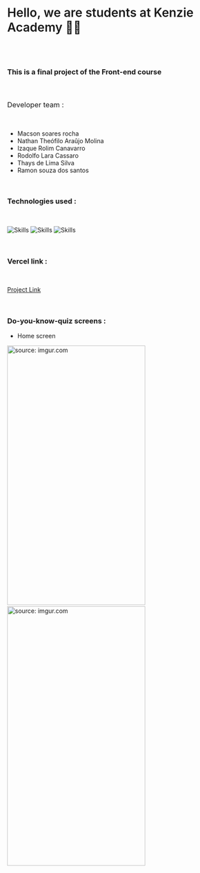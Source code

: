 <h1 style="font-weight: 600"> Hello, we are students at Kenzie Academy 🧑‍💻 </h1>
<br>
<br>

<h3> This is a final project of the Front-end course </h3>

<br>


<h3 style="font-weight: 400">Developer team :</h3>
<br>

* Macson soares rocha
* Nathan Theófilo Araûjo Molina
* Izaque Rolim Canavarro
* Rodolfo Lara Cassaro
* Thays de Lima Silva
* Ramon souza dos santos

<br>

### Technologies used :
<br>

![Skills](https://img.shields.io/badge/React-20232A?style=for-the-badge&logo=react&logoColor=61DAFB)
![Skills](https://img.shields.io/badge/React_Router-CA4245?style=for-the-badge&logo=react-router&logoColor=white)
![Skills](https://img.shields.io/badge/styled--components-DB7093?style=for-the-badge&logo=styled-components&logoColor=white)

<br>

### Vercel link :

<br>

[Project Link](https://....com.br)

<br>

### Do-you-know-quiz screens :

* Home screen

<div>
  <img align="center" <a href="https://imgur.com/8TbbHPO"><img height="600" width="320" src="https://i.imgur.com/8TbbHPO.jpg" title="source: imgur.com" /></a>
  <img align="center" <a href="https://imgur.com/G2pQSRJ"><img height="600" width="320" src="https://i.imgur.com/G2pQSRJ.jpg" title="source: imgur.com" /></a>
  
  
</div>
